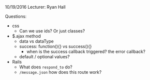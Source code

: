 10/19/2016
Lecturer: Ryan Hall

Questions:
  * css
    * Can we use ids? Or just classes?
  * $.ajax method
    * data vs dataType
    * success: function(){} vs success(){}
      * when is the success callback triggered? the error callback?
    * default / optional values?
  * Rails
    * What does `respond_to` do?
    * `/message.json` how does this route work?
